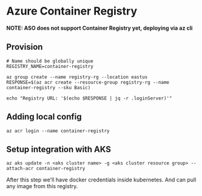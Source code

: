 # Azure Container Registry

**NOTE: ASO does not support Container Registry yet, deploying via az cli**

## Provision

```shell
# Name should be globally unique
REGISTRY_NAME=container-registry

az group create --name registry-rg --location eastus
RESPONSE=$(az acr create --resource-group registry-rg --name container-registry --sku Basic)

echo "Registry URL: '$(echo $RESPONSE | jq -r .loginServer)'"
```

## Adding local config

```shell
az acr login --name container-registry
```

## Setup integration with AKS

```shell
az aks update -n <aks cluster name> -g <aks cluster resource group> --attach-acr container-registry
```

After this step we'll have docker credentials inside kubernetes. And can pull any image from this registry.

